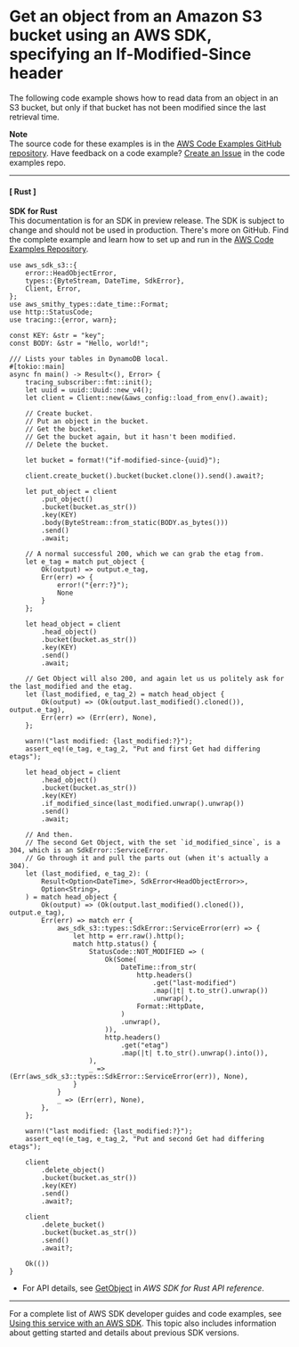 # Get an object from an Amazon S3 bucket using an AWS SDK, specifying an If\-Modified\-Since header<a name="example_s3_GetObject_IfModifiedSince_section"></a>

The following code example shows how to read data from an object in an S3 bucket, but only if that bucket has not been modified since the last retrieval time\.

**Note**  
The source code for these examples is in the [AWS Code Examples GitHub repository](https://github.com/awsdocs/aws-doc-sdk-examples)\. Have feedback on a code example? [Create an Issue](https://github.com/awsdocs/aws-doc-sdk-examples/issues/new/choose) in the code examples repo\. 

------
#### [ Rust ]

**SDK for Rust**  
This documentation is for an SDK in preview release\. The SDK is subject to change and should not be used in production\.
 There's more on GitHub\. Find the complete example and learn how to set up and run in the [AWS Code Examples Repository](https://github.com/awsdocs/aws-doc-sdk-examples/tree/main/rust_dev_preview/s3#code-examples)\. 
  

```
use aws_sdk_s3::{
    error::HeadObjectError,
    types::{ByteStream, DateTime, SdkError},
    Client, Error,
};
use aws_smithy_types::date_time::Format;
use http::StatusCode;
use tracing::{error, warn};

const KEY: &str = "key";
const BODY: &str = "Hello, world!";

/// Lists your tables in DynamoDB local.
#[tokio::main]
async fn main() -> Result<(), Error> {
    tracing_subscriber::fmt::init();
    let uuid = uuid::Uuid::new_v4();
    let client = Client::new(&aws_config::load_from_env().await);

    // Create bucket.
    // Put an object in the bucket.
    // Get the bucket.
    // Get the bucket again, but it hasn't been modified.
    // Delete the bucket.

    let bucket = format!("if-modified-since-{uuid}");

    client.create_bucket().bucket(bucket.clone()).send().await?;

    let put_object = client
        .put_object()
        .bucket(bucket.as_str())
        .key(KEY)
        .body(ByteStream::from_static(BODY.as_bytes()))
        .send()
        .await;

    // A normal successful 200, which we can grab the etag from.
    let e_tag = match put_object {
        Ok(output) => output.e_tag,
        Err(err) => {
            error!("{err:?}");
            None
        }
    };

    let head_object = client
        .head_object()
        .bucket(bucket.as_str())
        .key(KEY)
        .send()
        .await;

    // Get Object will also 200, and again let us us politely ask for the last_modified and the etag.
    let (last_modified, e_tag_2) = match head_object {
        Ok(output) => (Ok(output.last_modified().cloned()), output.e_tag),
        Err(err) => (Err(err), None),
    };

    warn!("last modified: {last_modified:?}");
    assert_eq!(e_tag, e_tag_2, "Put and first Get had differing etags");

    let head_object = client
        .head_object()
        .bucket(bucket.as_str())
        .key(KEY)
        .if_modified_since(last_modified.unwrap().unwrap())
        .send()
        .await;

    // And then.
    // The second Get Object, with the set `id_modified_since`, is a 304, which is an SdkError::ServiceError.
    // Go through it and pull the parts out (when it's actually a 304).
    let (last_modified, e_tag_2): (
        Result<Option<DateTime>, SdkError<HeadObjectError>>,
        Option<String>,
    ) = match head_object {
        Ok(output) => (Ok(output.last_modified().cloned()), output.e_tag),
        Err(err) => match err {
            aws_sdk_s3::types::SdkError::ServiceError(err) => {
                let http = err.raw().http();
                match http.status() {
                    StatusCode::NOT_MODIFIED => (
                        Ok(Some(
                            DateTime::from_str(
                                http.headers()
                                    .get("last-modified")
                                    .map(|t| t.to_str().unwrap())
                                    .unwrap(),
                                Format::HttpDate,
                            )
                            .unwrap(),
                        )),
                        http.headers()
                            .get("etag")
                            .map(|t| t.to_str().unwrap().into()),
                    ),
                    _ => (Err(aws_sdk_s3::types::SdkError::ServiceError(err)), None),
                }
            }
            _ => (Err(err), None),
        },
    };

    warn!("last modified: {last_modified:?}");
    assert_eq!(e_tag, e_tag_2, "Put and second Get had differing etags");

    client
        .delete_object()
        .bucket(bucket.as_str())
        .key(KEY)
        .send()
        .await?;

    client
        .delete_bucket()
        .bucket(bucket.as_str())
        .send()
        .await?;

    Ok(())
}
```
+  For API details, see [GetObject](https://docs.rs/releases/search?query=aws-sdk) in *AWS SDK for Rust API reference*\. 

------

For a complete list of AWS SDK developer guides and code examples, see [Using this service with an AWS SDK](UsingAWSSDK.md#sdk-general-information-section)\. This topic also includes information about getting started and details about previous SDK versions\.